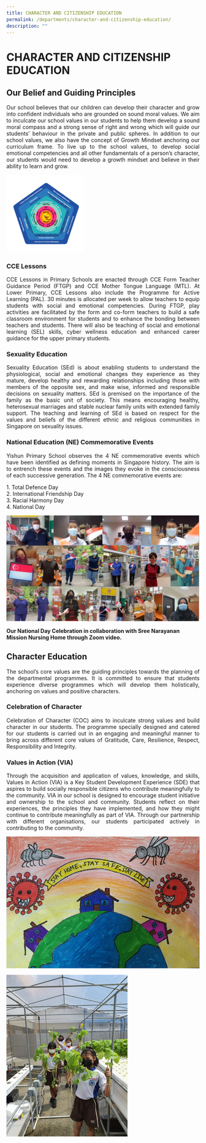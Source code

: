 ```yaml
---
title: CHARACTER AND CITIZENSHIP EDUCATION
permalink: /departments/character-and-citizenship-education/
description: ""
---
```

# CHARACTER AND CITIZENSHIP EDUCATION

## Our Belief and Guiding Principles

<p style="text-align: justify;">Our school believes that our children can develop their character and grow into confident individuals who are grounded on sound moral values. We aim to inculcate our school values in our students to help them develop a sound moral compass and a strong sense of right and wrong which will guide our students’ behaviour in the private and public spheres. In addition to our school values, we also have the concept of Growth Mindset anchoring our curriculum frame. To live up to the school values, to develop social emotional competencies and all other fundamentals of a person’s character, our students would need to develop a growth mindset and believe in their ability to learn and grow.</p>

<img src="/images/Departments/Cce/CCE1.png" style="width:40%">

### CCE Lessons 

<p style="text-align: justify;">CCE Lessons in Primary Schools are enacted through CCE Form Teacher Guidance Period (FTGP) and CCE Mother Tongue Language (MTL). At Lower Primary, CCE Lessons also include the Programme for Active Learning (PAL). 30 minutes is allocated per week to allow teachers to equip students with social and emotional competencies. During FTGP, play activities are facilitated by the form and co-form teachers to build a safe classroom environment for students and to enhance the bonding between teachers and students. There will also be teaching of social and emotional learning (SEL) skills, cyber wellness education and enhanced career guidance for the upper primary students. </p>

### Sexuality Education 

<p style="text-align: justify;">Sexuality Education (SEd) is about enabling students to understand the physiological, social and emotional changes they experience as they mature, develop healthy and rewarding relationships including those with members of the opposite sex, and make wise, informed and responsible decisions on sexuality matters. SEd is premised on the importance of the family as the basic unit of society. This means encouraging healthy, heterosexual marriages and stable nuclear family units with extended family support. The teaching and learning of SEd is based on respect for the values and beliefs of the different ethnic and religious communities in Singapore on sexuality issues.</p>

### National Education (NE) Commemorative Events 

<p style="text-align: justify;">Yishun Primary School observes the 4 NE commemorative events which have been identified as defining moments in Singapore history. The aim is to entrench these events and the images they evoke in the consciousness of each successive generation. The 4 NE commemorative events are:</p>

1\.  Total Defence Day   
2\.  International Friendship Day   
3\.  Racial Harmony Day   
4\.  National Day

![](/images/Departments/Cce/CCE2.png)

**Our National Day Celebration in collaboration with Sree Narayanan Mission Nursing Home through Zoom video.**

## Character Education  

<p style="text-align: justify;">The school’s core values are the guiding principles towards the planning of the departmental programmes. It is committed to ensure that students experience diverse programmes which will develop them holistically, anchoring on values and positive characters.</p>  

### Celebration of Character 

<p style="text-align: justify;">Celebration of Character (COC) aims to inculcate strong values and build character in our students. The programme specially designed and catered for our students is carried out in an engaging and meaningful manner to bring across different core values of Gratitude, Care, Resilience, Respect, Responsibility and Integrity.   </p>  

### Values in Action (VIA)

<p style="text-align: justify;">Through the acquisition and application of values, knowledge, and skills, Values in Action (VIA) is a Key Student Development Experience (SDE) that aspires to build socially responsible citizens who contribute meaningfully to the community. VIA in our school is designed to encourage student initiative and ownership to the school and community. Students reflect on their experiences, the principles they have implemented, and how they might continue to contribute meaningfully as part of VIA. Through our partnership with different organisations, our students participated actively in contributing to the community.</p>

![](/images/Departments/Cce/CCE4.png)


![](/images/Departments/Cce/CCE3.png)